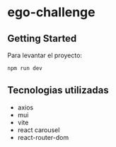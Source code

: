 # ego-challenge

## Getting Started

Para levantar el proyecto:

```bash
npm run dev
```

## Tecnologias utilizadas

- axios
- mui
- vite
- react carousel
- react-router-dom

